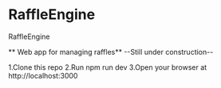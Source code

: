 
# RaffleEngine
RaffleEngine 

** Web app for managing raffles** 
--Still under construction--

1.Clone this repo
2.Run npm run dev
3.Open your browser at http://localhost:3000